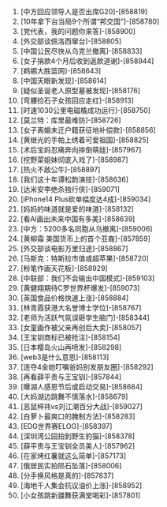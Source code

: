 
1. [中方回应领导人是否出席G20]-[858819]
1. [10年拿下台当局9个所谓“邦交国”]-[858780]
1. [党代表，我的问题你来答]-[858900]
1. [外交部谈佩洛西窜台]-[858805]
1. [中国公民尽快从乌克兰撤离]-[858833]
1. [女子捐款4个月后收到返款道谢]-[858944]
1. [鹈鹕大胜篮网]-[858643]
1. [中国天眼新发现]-[858614]
1. [疑似圣诞老人原型墓被发现]-[858176]
1. [弯腰捡石子女孩回应走红]-[858913]
1. [时速1030公里电磁橇成功运行]-[858750]
1. [莫兰特：库里最难防]-[858726]
1. [女子离婚未迁户籍获征地补偿款]-[858856]
1. [黄继光的手帕上绣着可爱祖国]-[858825]
1. [术后宝妈忍痛奔向摔倒萌娃]-[857967]
1. [挖野菜姐妹彻底入戏了]-[858987]
1. [热火不敌公牛]-[858897]
1. [我们这十年谭松韵演技]-[858636]
1. [达米安李绝杀独行侠]-[859071]
1. [iPhone14 Plus砍单幅度达4成]-[859034]
1. [妈妈的味道就是爱的味道]-[858132]
1. [看AI画出未来中国有多美]-[858639]
1. [中方：5200多名同胞从乌撤离]-[859006]
1. [黄柳霜 美国货币上的首个亚裔]-[857859]
1. [外交部谈电影万里归途]-[858867]
1. [马斯克：特斯拉市值或超苹果]-[858720]
1. [粉笔作画天花板]-[858929]
1. [中联部：我们不会输出中国模式]-[859103]
1. [黄健翔期待C罗世界杯爆发]-[859073]
1. [英国食品价格快速上涨]-[858884]
1. [林青霞获港大名誉博士学位]-[858767]
1. [老师为活跃气氛误砸学生脑门]-[858344]
1. [女童画作被父亲再创后大卖]-[858057]
1. [王宝钏商标已被抢注]-[858154]
1. [日本樱岛火山再喷发]-[858298]
1. [web3是什么意思]-[858113]
1. [连夺4金她叮嘱爸妈别发朋友圈]-[858292]
1. [再看薛平贵与王宝钏]-[857844]
1. [曝湖人感恩节后或启动交易]-[858684]
1. [大妈湖边跳舞不慎落水]-[858679]
1. [恶鼠梓祎vs刘江潮百分大战]-[859027]
1. [白萝卜最爽口的腌制方法]-[858283]
1. [EDG世界赛ELOG]-[858397]
1. [深圳湾公园拍到野生豹猫]-[858378]
1. [薛平贵与王宝钏全员美人]-[857962]
1. [在家烤红薯就这么简单]-[857173]
1. [俄居民实拍陨石坠落]-[858006]
1. [分手换风格是真的]-[857837]
1. [海地千人集会抗议油价上涨]-[858952]
1. [小女孩跳新疆舞获满堂喝彩]-[857801]